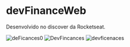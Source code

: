 ﻿# devFinanceWeb
Desenvolvido no discover da Rocketseat.

![deFicances0](https://user-images.githubusercontent.com/80070421/126921853-ad725a23-8fec-4353-9a57-78208231c64b.png)
![DevFincances](https://user-images.githubusercontent.com/80070421/126921857-bfc1af8d-b5bd-4bae-bce8-115c9fb36757.png)
![devficenaces](https://user-images.githubusercontent.com/80070421/126921861-5cea2209-7fba-49dc-b651-e775245ab2c2.png)
